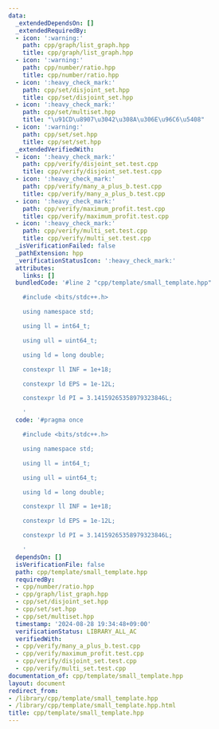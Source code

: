 ```yaml
---
data:
  _extendedDependsOn: []
  _extendedRequiredBy:
  - icon: ':warning:'
    path: cpp/graph/list_graph.hpp
    title: cpp/graph/list_graph.hpp
  - icon: ':warning:'
    path: cpp/number/ratio.hpp
    title: cpp/number/ratio.hpp
  - icon: ':heavy_check_mark:'
    path: cpp/set/disjoint_set.hpp
    title: cpp/set/disjoint_set.hpp
  - icon: ':heavy_check_mark:'
    path: cpp/set/multiset.hpp
    title: "\u91CD\u8907\u3042\u308A\u306E\u96C6\u5408"
  - icon: ':warning:'
    path: cpp/set/set.hpp
    title: cpp/set/set.hpp
  _extendedVerifiedWith:
  - icon: ':heavy_check_mark:'
    path: cpp/verify/disjoint_set.test.cpp
    title: cpp/verify/disjoint_set.test.cpp
  - icon: ':heavy_check_mark:'
    path: cpp/verify/many_a_plus_b.test.cpp
    title: cpp/verify/many_a_plus_b.test.cpp
  - icon: ':heavy_check_mark:'
    path: cpp/verify/maximum_profit.test.cpp
    title: cpp/verify/maximum_profit.test.cpp
  - icon: ':heavy_check_mark:'
    path: cpp/verify/multi_set.test.cpp
    title: cpp/verify/multi_set.test.cpp
  _isVerificationFailed: false
  _pathExtension: hpp
  _verificationStatusIcon: ':heavy_check_mark:'
  attributes:
    links: []
  bundledCode: '#line 2 "cpp/template/small_template.hpp"

    #include <bits/stdc++.h>

    using namespace std;

    using ll = int64_t;

    using ull = uint64_t;

    using ld = long double;

    constexpr ll INF = 1e+18;

    constexpr ld EPS = 1e-12L;

    constexpr ld PI = 3.14159265358979323846L;

    '
  code: '#pragma once

    #include <bits/stdc++.h>

    using namespace std;

    using ll = int64_t;

    using ull = uint64_t;

    using ld = long double;

    constexpr ll INF = 1e+18;

    constexpr ld EPS = 1e-12L;

    constexpr ld PI = 3.14159265358979323846L;

    '
  dependsOn: []
  isVerificationFile: false
  path: cpp/template/small_template.hpp
  requiredBy:
  - cpp/number/ratio.hpp
  - cpp/graph/list_graph.hpp
  - cpp/set/disjoint_set.hpp
  - cpp/set/set.hpp
  - cpp/set/multiset.hpp
  timestamp: '2024-08-28 19:34:48+09:00'
  verificationStatus: LIBRARY_ALL_AC
  verifiedWith:
  - cpp/verify/many_a_plus_b.test.cpp
  - cpp/verify/maximum_profit.test.cpp
  - cpp/verify/disjoint_set.test.cpp
  - cpp/verify/multi_set.test.cpp
documentation_of: cpp/template/small_template.hpp
layout: document
redirect_from:
- /library/cpp/template/small_template.hpp
- /library/cpp/template/small_template.hpp.html
title: cpp/template/small_template.hpp
---
```

